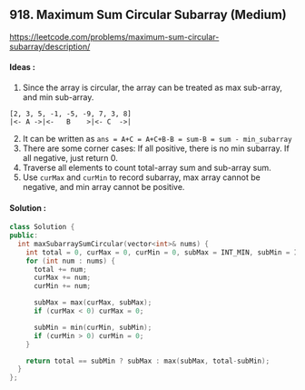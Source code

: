 ## **918. Maximum Sum Circular Subarray (Medium)**


https://leetcode.com/problems/maximum-sum-circular-subarray/description/


#### Ideas :
1. Since the array is circular, the array can be treated as max sub-array, and min sub-array.
```
[2, 3, 5, -1, -5, -9, 7, 3, 8]
|<- A ->|<-   B    >|<- C  ->|
```
2. It can be written as `ans = A+C = A+C+B-B = sum-B = sum - min_subarray` 
3. There are some corner cases: If all positive, there is no min subarray. If all negative, just return 0.
4. Traverse all elements to count total-array sum and sub-array sum.
5. Use `curMax` and `curMin` to record subarray, max array cannot be negative, and min array cannot be positive.

#### Solution :
```C++
class Solution {
public:
  int maxSubarraySumCircular(vector<int>& nums) {
    int total = 0, curMax = 0, curMin = 0, subMax = INT_MIN, subMin = INT_MAX;
    for (int num : nums) {
      total += num;
      curMax += num;
      curMin += num;

      subMax = max(curMax, subMax);
      if (curMax < 0) curMax = 0;

      subMin = min(curMin, subMin);
      if (curMin > 0) curMin = 0;
    }

    return total == subMin ? subMax : max(subMax, total-subMin);
  }
};
```
